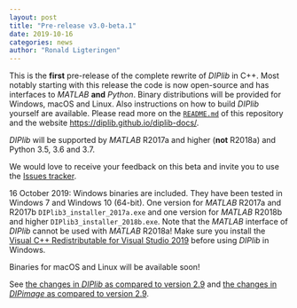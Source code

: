 ```yaml
---
layout: post
title: "Pre-release v3.0-beta.1"
date: 2019-10-16
categories: news
author: "Ronald Ligteringen"
---
```


This is the **first** pre-release of the complete rewrite of *DIPlib* in C++. Most notably starting with this release the code is now open-source and has interfaces to *MATLAB* **and** *Python*. Binary distributions will be provided for Windows, macOS and Linux. Also instructions on how to build *DIPlib* yourself are available. Please read more on the [`README.md`](https://github.com/DIPlib/diplib/blob/master/README.md) of this repository and the website <https://diplib.github.io/diplib-docs/>.

*DIPlib* will be supported by *MATLAB* R2017a and higher (**not** R2018a) and Python 3.5, 3.6 and 3.7.

We would love to receive your feedback on this beta and invite you to use the [Issues tracker](https://github.com/DIPlib/diplib/issues).

16 October 2019: Windows binaries are included. They have been tested in Windows 7 and Windows 10 (64-bit). One version for *MATLAB* R2017a and R2017b `DIPlib3_installer_2017a.exe` and one version for *MATLAB* R2018b and higher `DIPlib3_installer_2018b.exe`. Note that the *MATLAB* interface of *DIPlib* cannot be used with *MATLAB* R2018a! Make sure you install the [Visual C++ Redistributable for Visual Studio 2019](https://aka.ms/vs/16/release/VC_redist.x64.exe) before using *DIPlib* in Windows. 

Binaries for macOS and Linux will be available soon!

See [the changes in *DIPlib* as compared to version 2.9](/changelogs/diplib_3.0.beta.html) and
[the changes in *DIPimage* as compared to version 2.9](/changelogs/dipimage_3.0.beta.html).
